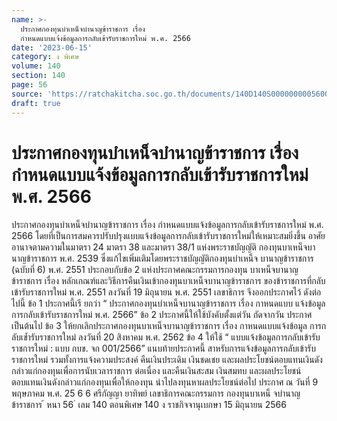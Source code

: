 ```yaml
---
name: >-
  ประกาศกองทุนบำเหน็จบำนาญข้าราชการ เรื่อง
  กำหนดแบบแจ้งข้อมูลการกลับเข้ารับราชการใหม่ พ.ศ. 2566
date: '2023-06-15'
category: ง พิเศษ
volume: 140
section: 140
page: 56
source: 'https://ratchakitcha.soc.go.th/documents/140D140S0000000005600.pdf'
draft: true
---
```


# ประกาศกองทุนบำเหน็จบำนาญข้าราชการ เรื่อง กำหนดแบบแจ้งข้อมูลการกลับเข้ารับราชการใหม่ พ.ศ. 2566

ประกาศกองทุนบำเหน็จบำนาญข้าราชการ เรื่อง กำหนดแบบแจ้งข้อมูลการกลับเข้ารับราชการใหม่ พ.ศ. 2566 โดยที่เป็นการสมควรปรับปรุงแบบแจ้งข้อมูลการกลับเข้ารับราชการใหม่ให้เหมาะสมยิ่งขึ้น อาศัยอานาจตามความในมาตรา 24 มาตรา 38 และมาตรา 38/1 แห่งพระราชบัญญัติ กองทุนบาเหน็จบานาญข้าราชการ พ.ศ. 2539 ซึ่งแก้ไขเพิ่มเติมโดยพระราชบัญญัติกองทุนบำเหน็จ บานาญข้าราชการ (ฉบับที่ 6) พ.ศ. 2551 ประกอบกับข้อ 2 แห่งประกาศคณะกรรมการกองทุน บาเหน็จบานาญข้าราชการ เรื่อง หลักเกณฑ์และวิธีการคืนเงินเข้ากองทุนบาเหน็จบานาญข้าราชการ ของข้าราชการที่กลับเข้ารับราชการใหม่ พ.ศ. 2551 ลงวันที่ 19 มิถุนายน พ.ศ. 2551 เลขาธิการ จึงออกประกาศไว้ ดังต่อไปนี้ ข้อ 1 ประกาศนี้เรี ยกว่า “ ประกาศกองทุนบำเหน็จบานาญข้าราชการ เรื่อง กาหนดแบบ แจ้งข้อมูลการกลับเข้ารับราชการใหม่ พ.ศ. 2566” ข้อ 2 ประกาศนี้ให้ใช้บังคับตั้งแต่วัน ถัดจากวัน ประกาศเป็นต้นไป ข้อ 3 ให้ยกเลิกประกาศกองทุนบาเหน็จบานาญข้าราชการ เรื่อง กาหนดแบบแจ้งข้อมูล การกลับเข้ำรับราชการใหม่ ลงวันที่ 20 สิงหาคม พ.ศ. 2562 ข้อ 4 ให้ใช้ “ แบบแจ้งข้อมูลการกลับเข้ารับราชการใหม่ : แบบ กบข. จก 001/2566” แนบท้ายประกาศนี้ สาหรับการแจ้งข้อมูลการกลับเข้ารับราชการใหม่ รวมทั้งการแจ้งความประสงค์ คืนเงินประเดิม เงินชดเชย และผลประโยชน์ตอบแทนเงินดังกล่าวแก่กองทุนเพื่อการนับเวลาราชการ ต่อเนื่อง และคืนเงินสะสม เงินสมทบ และผลประโยชน์ตอบแทนเงินดังกล่าวแก่กองทุนเพื่อให้กองทุน นำไปลงทุนหาผลประโยชน์ต่อไป ประกาศ ณ วันที่ 9 พฤษภาคม พ.ศ. 25 6 6 ศรีกัญญา ยาทิพย์ เลขาธิการคณะกรรมการ กองทุนบาเหน็ จบำนาญข้าราชการ ้ หนา 56 ่ เลม 140 ตอนพิเศษ 140 ง ราชกิจจานุเบกษา 15 มิถุนายน 2566



